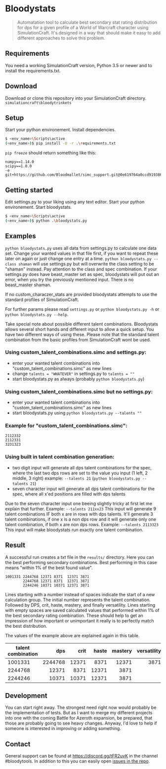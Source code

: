 Bloodystats
===========

> Automatation tool to calculate best secondary stat rating distribution for dps for a given profile of a World of Warcraft character using SimulationCraft. It's designed in a way that should make it easy to add different approaches to solve this problem.

## Requirements
You need a working SimulationCraft version, Python 3.5 or newer and to install the requirements.txt.

## Download
Download or clone this repository into your SimulationCraft directory. `simulationcraft\bloodytrinkets`

## Setup
Start your python environement. Install dependencies.
```sh
$ <env_name>\Scripts\active
(<env_name>)$ pip install -U -r .\requirements.txt
```

`pip freeze` should return something like this:
```
numpy==1.14.0
scipy==1.0.0
-e git+https://github.com/Bloodmallet/simc_support.git@0e619764a0ccd919386ea50839460eb2f5c16e53#egg=simc_support
```

## Getting started
Edit settings.py to your liking using any text editor. Start your python environement. Start bloodystats.
```sh
$ <env_name>\Scripts\active
(<env_name>)$ python .\bloodystats.py
```

## Examples
`python bloodystats.py` uses all data from settings.py to calculate one data set. Change your wanted values in that file first, if you want to repeat these later on again or just change one entry at a time.
`python bloodystats.py --class shaman` will use settings.py but will overwrite the class setting to be "shaman" instead. Pay attention to the class and spec combination. If your settings.py does have beast_master set as spec, bloodystats will put out an error, when you try the previously mentioned input. There is no beast_master shaman.

If no custom_characzer_stats are provided bloodystats attempts to use the standard profiles of SimulationCraft.

For further params please read `settings.py` or `python bloodystats.py -h` or `python bloodystats.py --help`.

Take special note about possible different talent combinations. Bloodystats allows several short hands and different input to allow a quick setup. You have two different ways of using these. Please note that the standard talent combination from the basic profiles from SimulationCraft wont be used.

### Using custom_talent_combinations.simc and settings.py:
  - enter your wanted talent combinations into "custom_talent_combinations.simc" as new lines
  - change `talents = "WHATEVER"` in settings.py to `talents = ""`
  - start bloodystats.py as always (probably `python bloodystats.py`)

### Using custom_talent_combinations.simc but no settings.py:
  - enter your wanted talent combinations into "custom_talent_combinations.simc" as new lines
  - start bloodystats.py using `python bloodystats.py --talents ""`

### Example for "custom_talent_combinations.simc":
```
2112332
2112331
3231323
```

### Using built in talent combination generation:
  - two digit input will generate all dps talent combinations for the spec, where the last two dps rows are set to the value you input (1 left, 2 middle, 3 right) example: `--talents 21` (`python bloodystats.py --talents 21`)
  - seven character input will generate all dps talent combinations for the spec, where all x'ed positions are filled with dps talents

Due to the seven character input one beeing slightly tricky at first let me explain that further.
Example: `--talents 211xx23`
This input will generate 9 talent combinations IF both x are in rows with dps talents. It'll generate 3 talent combinations, if one x is a non dps row and it will generate only one talent combination, if both x are non dps rows.
Example: `--talents 2113323`
This input will make bloodystats run exactly one talent combination.

## Result
A successful run creates a txt file in the `results/` directory. Here you can the best performing secondary combinations. Best performing in this case means "within 1% of the best found value".
```
1001331 2244768 12371 8371  12371 3871
        2244768 12371 8371  12371 3871
        2244246 10371 10371 12371 3871
```
Lines starting with a number instead of spaces indicate the start of a new calculation group. The initial number represents the talent combination. Followed by DPS, crit, haste, mastery, and finally versatility. Lines starting with empty spaces are saved calculated values that performed within 1% of the best secondary rating combination. These should help to get an impression of how important or unimportant it really is to perfectly match the best distribution.

The values of the example above are explained again in this table.

talent combination | dps | crit | haste | mastery | versatility
--- | ---: | ---: | ---: | ---: | ---:
1001331 | 2244768 | 12371 | 8371 | 12371 | 3871
 | 2244768 | 12371 | 8371 | 12371 | 3871
 | 2244246 | 10371 | 10371 | 12371 | 3871

## Development
You can start right away. The strongest need right now would probably be the implementation of tests. But as I want to merge my different projects into one with the coming Battle for Azeroth expansion, be prepared, that those are probably going to see heavy changes. Anyway, I'd love to help if someone is interested in improving or adding something.

## Contact
General support can be found at https://discord.gg/tFR2uvK in the channel #bloodytools. In addition to this you can easily open [issues in the repo](https://github.com/Bloodmallet/bloodystats/issues).
